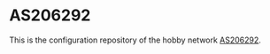 # AS206292

This is the configuration repository of the hobby network [AS206292](https://as206292.net/).
